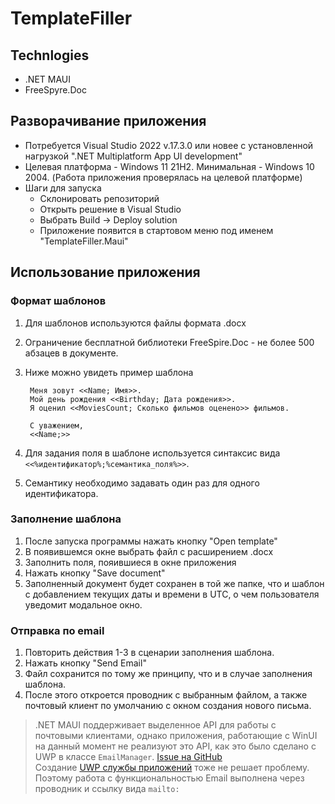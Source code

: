 # TemplateFiller

## Technlogies
  - .NET MAUI
  - FreeSpyre.Doc

## Разворачивание приложения
  - Потребуется Visual Studio 2022 v.17.3.0 или новее с установленной нагрузкой ".NET Multiplatform App UI development"
  - Целевая платформа -  Windows 11 21H2. Минимальная - Windows 10 2004. (Работа приложения проверялась на целевой платформе)
  - Шаги для запуска
      - Склонировать репозиторий
      - Открыть решение в Visual Studio
      - Выбрать Build -> Deploy solution
      - Приложение появится в стартовом меню под именем "TemplateFiller.Maui"

## Использование приложения

### Формат шаблонов

  1. Для шаблонов используются файлы формата .docx
  2. Ограничение бесплатной библиотеки FreeSpire.Doc - не более 500 абзацев в документе.
  3. Ниже можно увидеть пример шаблона 

          Меня зовут <<Name; Имя>>.
          Мой день рождения <<Birthday; Дата рождения>>.
          Я оценил <<MoviesCount; Сколько фильмов оценено>> фильмов.

          С уважением,
          <<Name;>>

  4. Для задания поля в шаблоне используется синтаксис вида `<<%идентификатор%;%семантика_поля%>>`.
  5. Семантику необходимо задавать один раз для одного идентификатора.

### Заполнение шаблона

  1. После запуска программы нажать кнопку "Open template"
  2. В появившемся окне выбрать файл с расширением .docx
  3. Заполнить поля, пояившиеся в окне приложения
  4. Нажать кнопку "Save document"
  5. Заполненный документ будет сохранен в той же папке, что и шаблон с добавлением текущих даты и времени в UTC, о чем пользователя уведомит модальное окно.

### Отправка по email

  1. Повторить действия 1-3 в сценарии заполнения шаблона.
  2. Нажать кнопку "Send Email"
  3. Файл сохранится по тому же принципу, что и в случае заполнения шаблона.
  4. После этого откроется проводник с выбранным файлом, а также почтовый клиент по умолчанию с окном создания нового письма.

  > .NET MAUI поддерживает выделенное API для работы с почтовыми клиентами, однако приложения, работающие с WinUI на данный момент не реализуют это API, как это было сделано с UWP в классе `EmailManager`. [Issue на GitHub](https://github.com/microsoft/microsoft-ui-xaml/issues/7300)  
  > Создание [UWP службы приложений](https://docs.microsoft.com/en-us/windows/uwp/launch-resume/how-to-create-and-consume-an-app-service) тоже не решает проблему. Поэтому работа с функциональностью Email выполнена через проводник и ссылку вида `mailto:`